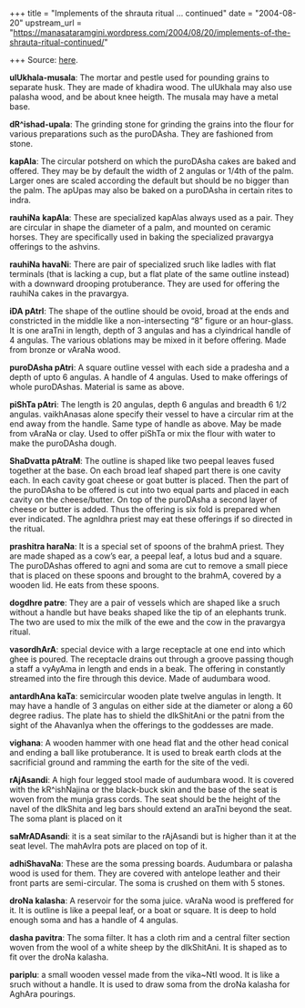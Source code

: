 +++
title = "Implements of the shrauta ritual … continued"
date = "2004-08-20"
upstream_url = "https://manasataramgini.wordpress.com/2004/08/20/implements-of-the-shrauta-ritual-continued/"

+++
Source: [here](https://manasataramgini.wordpress.com/2004/08/20/implements-of-the-shrauta-ritual-continued/).

**ulUkhala-musala**: The mortar and pestle used for pounding grains to separate husk. They are made of khadira wood. The ulUkhala may also use palasha wood, and be about knee heigth. The musala may have a metal base.

**dR^ishad-upala**: The grinding stone for grinding the grains into the flour for various preparations such as the puroDAsha. They are fashioned from stone.

**kapAla**: The circular potsherd on which the puroDAsha cakes are baked and offered. They may be by default the width of 2 angulas or 1/4th of the palm. Larger ones are scaled according the default but should be no bigger than the palm. The apUpas may also be baked on a puroDAsha in certain rites to indra.

**rauhiNa** **kapAla**: These are specialized kapAlas always used as a pair. They are circular in shape the diameter of a palm, and mounted on ceramic horses. They are specifically used in baking the specialized pravargya offerings to the ashvins.

**rauhiNa havaNi**: There are pair of specialized sruch like ladles with flat terminals (that is lacking a cup, but a flat plate of the same outline instead) with a downward drooping protuberance. They are used for offering the rauhiNa cakes in the pravargya.

**iDA pAtrI**: The shape of the outline should be ovoid, broad at the ends and constricted in the middle like a non-intersecting “8” figure or an hour-glass. It is one araTni in length, depth of 3 angulas and has a clyindrical handle of 4 angulas. The various oblations may be mixed in it before offering. Made from bronze or vAraNa wood.

**puroDAsha pAtri**: A square outline vessel with each side a pradesha and a depth of upto 6 angulas. A handle of 4 angulas. Used to make offerings of whole puroDAshas. Material is same as above.

**piShTa pAtri**: The length is 20 angulas, depth 6 angulas and breadth 6 1/2 angulas. vaikhAnasas alone specify their vessel to have a circular rim at the end away from the handle. Same type of handle as above. May be made from vAraNa or clay. Used to offer piShTa or mix the flour with water to make the puroDAsha dough.

**ShaDvatta pAtraM**: The outline is shaped like two peepal leaves fused together at the base. On each broad leaf shaped part there is one cavity each. In each cavity goat cheese or goat butter is placed. Then the part of the puroDAsha to be offered is cut into two equal parts and placed in each cavity on the cheese/butter. On top of the puroDAsha a second layer of cheese or butter is added. Thus the offering is six fold is prepared when ever indicated. The agnIdhra priest may eat these offerings if so directed in the ritual.

**prashitra haraNa**: It is a special set of spoons of the brahmA priest. They are made shaped as a cow’s ear, a peepal leaf, a lotus bud and a square. The puroDAshas offered to agni and soma are cut to remove a small piece that is placed on these spoons and brought to the brahmA, covered by a wooden lid. He eats from these spoons.

**dogdhre patre**: They are a pair of vessels which are shaped like a sruch without a handle but have beaks shaped like the tip of an elephants trunk. The two are used to mix the milk of the ewe and the cow in the pravargya ritual.

**vasordhArA**: special device with a large receptacle at one end into which ghee is poured. The receptacle drains out through a groove passing though a staff a vyAyAma in length and ends in a beak. The offering in constantly streamed into the fire through this device. Made of audumbara wood.  

**antardhAna kaTa**: semicircular wooden plate twelve angulas in length. It may have a handle of 3 angulas on either side at the diameter or along a 60 degree radius. The plate has to shield the dIkShitAni or the patni from the sight of the AhavanIya when the offerings to the goddesses are made.

**vighana**: A wooden hammer with one head flat and the other head conical and ending a ball like protuberance. It is used to break earth clods at the sacrificial ground and ramming the earth for the site of the vedi.

**rAjAsandi**: A high four legged stool made of audumbara wood. It is covered with the kR^ishNajina or the black-buck skin and the base of the seat is woven from the munja grass cords. The seat should be the height of the navel of the dIkShita and leg bars should extend an araTni beyond the seat. The soma plant is placed on it

**saMrADAsandi**: it is a seat similar to the rAjAsandi but is higher than it at the seat level. The mahAvIra pots are placed on top of it.

**adhiShavaNa**: These are the soma pressing boards. Audumbara or palasha wood is used for them. They are covered with antelope leather and their front parts are semi-circular. The soma is crushed on them with 5 stones.

**droNa kalasha**: A reservoir for the soma juice. vAraNa wood is preffered for it. It is outline is like a peepal leaf, or a boat or square. It is deep to hold enough soma and has a handle of 4 angulas.  

**dasha pavitra**: The soma filter. It has a cloth rim and a central filter section woven from the wool of a white sheep by the dIkShitAni. It is shaped as to fit over the droNa kalasha.

**pariplu**: a small wooden vessel made from the vika\~NtI wood. It is like a sruch without a handle. It is used to draw soma from the droNa kalasha for AghAra pourings.

